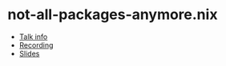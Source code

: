 # not-all-packages-anymore.nix

* [Talk info](https://talks.nixcon.org/nixcon-2023/talk/HRWDVC/)
* [Recording](https://media.ccc.de/v/nixcon-2023-35713-not-all-packages-anymore-nix)
* [Slides](./slides.pdf)

